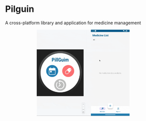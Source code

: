 # Pilguin

A cross-platform library and application for medicine management

<p align="center">
<img src="screen_recording.gif" alt="Recording the screen." style="width:300px;"/>
</p>

